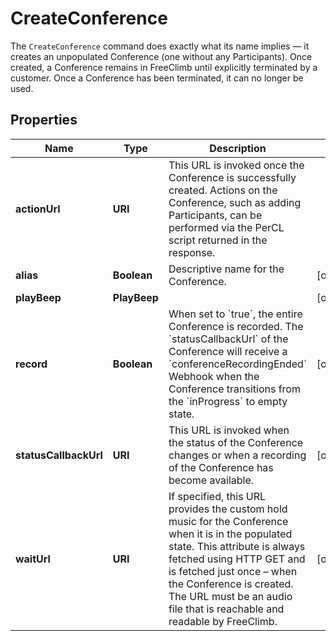 

# CreateConference

The `CreateConference` command does exactly what its name implies — it creates an unpopulated Conference (one without any Participants). Once created, a Conference remains in FreeClimb until explicitly terminated by a customer. Once a Conference has been terminated, it can no longer be used.

## Properties

Name | Type | Description | Notes
------------ | ------------- | ------------- | -------------
**actionUrl** | **URI** |  This URL is invoked once the Conference is successfully created. Actions on the Conference, such as adding Participants, can be performed via the PerCL script returned in the response.  | 
**alias** | **Boolean** | Descriptive name for the Conference.  |  [optional]
**playBeep** | **PlayBeep** |  |  [optional]
**record** | **Boolean** | When set to &#x60;true&#x60;, the entire Conference is recorded. The &#x60;statusCallbackUrl&#x60; of the Conference will receive a &#x60;conferenceRecordingEnded&#x60; Webhook when the Conference transitions from the &#x60;inProgress&#x60; to empty state. |  [optional]
**statusCallbackUrl** | **URI** | This URL is invoked when the status of the Conference changes or when a recording of the Conference has become available. |  [optional]
**waitUrl** | **URI** | If specified, this URL provides the custom hold music for the Conference when it is in the populated state. This attribute is always fetched using HTTP GET and is fetched just once – when the Conference is created. The URL must be an audio file that is reachable and readable by FreeClimb. |  [optional]



